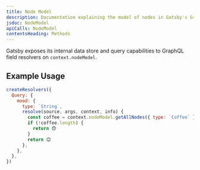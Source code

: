 ```yaml
---
title: Node Model
description: Documentation explaining the model of nodes in Gatsby's GraphQL data layer
jsdoc: NodeModel
apiCalls: NodeModel
contentsHeading: Methods
---
```


Gatsby exposes its internal data store and query capabilities to GraphQL field resolvers on `context.nodeModel`.

## Example Usage

```javascript:title=gatsby-node.js
createResolvers({
  Query: {
    mood: {
      type: `String`,
      resolve(source, args, context, info) {
        const coffee = context.nodeModel.getAllNodes({ type: `Coffee` })
        if (!coffee.length) {
          return 😞
        }
        return 😊
      },
    },
  },
})
```
